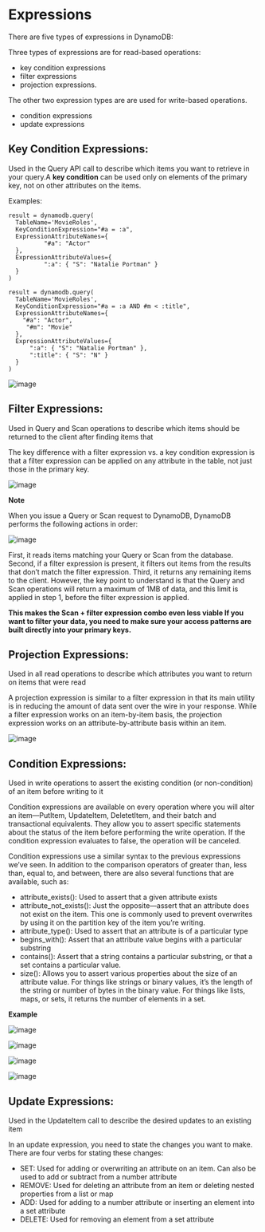 # Expressions

There are five types of expressions in DynamoDB:

Three types of expressions are for read-based operations: 
* key condition expressions
* filter expressions
* projection expressions.

The other two expression types are are used for write-based operations.
* condition expressions 
* update expressions


## **Key Condition Expressions:** 
Used in the Query API call to describe which items you want to retrieve in your query.A **key condition** can be used only on elements of the primary key, not on other attributes on the items.

Examples:

~~~
result = dynamodb.query( 
  TableName='MovieRoles', 
  KeyConditionExpression="#a = :a", 
  ExpressionAttributeNames={
          "#a": "Actor"
  },
  ExpressionAttributeValues={
          ":a": { "S": "Natalie Portman" }
  }
)
~~~

~~~
result = dynamodb.query(
  TableName='MovieRoles', 
  KeyConditionExpression="#a = :a AND #m < :title", 
  ExpressionAttributeNames={
    "#a": "Actor",   
     "#m": "Movie" 
  },   
  ExpressionAttributeValues={
      ":a": { "S": "Natalie Portman" },
      ":title": { "S": "N" }
  }
)
~~~

![image](https://user-images.githubusercontent.com/17270996/168050719-aa599599-d79f-4e7b-98fc-ca0a59a0540a.png)


## **Filter Expressions:** 

Used in Query and Scan operations to describe which items should be returned to the client after finding items that 

The key difference with a filter expression vs. a key condition expression is that a filter expression can be applied on any attribute in the table, 
not just those in the primary key. 

![image](https://user-images.githubusercontent.com/17270996/168051688-2e05ff99-eea9-481d-b899-79a87312156f.png)

**Note**

When you issue a Query or Scan request to DynamoDB, DynamoDB performs the following actions in order:

![image](https://user-images.githubusercontent.com/17270996/168052334-c08e301b-7214-47ad-912b-44194df704c1.png)

First, it reads items matching your Query or Scan from the database. Second, if a filter expression is present, it filters out items from the results that don’t match the filter expression. Third, it returns any remaining items to the client.
However, the key point to understand is that the Query and Scan operations will return a maximum of 1MB of data, and this limit is applied in step 1, before the filter expression is applied.

**This makes the Scan + filter expression combo even less viable
If you want to filter your data, you need to make sure your access patterns are built directly into your primary keys.**

## **Projection Expressions:** 

Used in all read operations to describe which attributes you want to return on items that were read

A projection expression is similar to a filter expression in that its main utility is in reducing the amount of data sent over the wire in your response. While a filter expression works on an item-by-item basis, the projection expression works on an attribute-by-attribute basis within an item.

![image](https://user-images.githubusercontent.com/17270996/168054244-09e2e01d-c5c8-4acc-b3fe-29d1dc18a6d6.png)

## **Condition Expressions:** 

Used in write operations to assert the existing condition (or non-condition) of an item before writing to it

Condition expressions are available on every operation where you will alter an item—PutItem, UpdateItem, DeletetItem, and their batch and transactional equivalents. They allow you to assert specific statements about the status of the item before performing the write operation. If the condition expression evaluates to false, the operation will be canceled.

Condition expressions use a similar syntax to the previous expressions we’ve seen. In addition to the comparison operators of greater than, less than, equal to, and between, there are also several functions that are available, such as:
* attribute_exists(): Used to assert that a given attribute exists
* attribute_not_exists(): Just the opposite—assert that an attribute does not exist on the item. This one is commonly used to prevent overwrites by using it on the partition key of the item you’re writing.
* attribute_type(): Used to assert that an attribute is of a particular type
* begins_with(): Assert that an attribute value begins with a particular substring
* contains(): Assert that a string contains a particular substring, or that a set contains a particular value.
* size(): Allows you to assert various properties about the size of an attribute value. For things like strings or binary values, it’s the length of the string or number of bytes in the binary value. For things like lists, maps, or sets, it returns the number of elements in a set.

**Example**

![image](https://user-images.githubusercontent.com/17270996/168056151-a7e5e8e3-f4d4-423a-818a-91d676ad6413.png)

![image](https://user-images.githubusercontent.com/17270996/168062679-f3da804c-1807-4eda-9ed8-eff458feb27f.png)

![image](https://user-images.githubusercontent.com/17270996/168063039-fb1e08ca-ca13-4f20-bf94-dbacbf4e041d.png)

![image](https://user-images.githubusercontent.com/17270996/168063579-0293d77c-c89a-48c6-a997-22e12ecf41e1.png)


## **Update Expressions:** 

Used in the UpdateItem call to describe the desired updates to an existing item

In an update expression, you need to state the changes you want to make. There are four verbs for stating these changes:
* SET: Used for adding or overwriting an attribute on an item. Can also be used to add or subtract from a number attribute
* REMOVE: Used for deleting an attribute from an item or deleting nested properties from a list or map
* ADD: Used for adding to a number attribute or inserting an element into a set attribute
* DELETE: Used for removing an element from a set attribute


